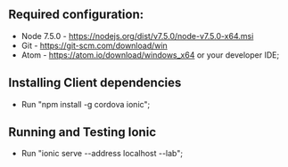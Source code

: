 ## Required configuration: ##

* Node 7.5.0 - https://nodejs.org/dist/v7.5.0/node-v7.5.0-x64.msi
* Git - https://git-scm.com/download/win
* Atom - https://atom.io/download/windows_x64 or your developer IDE;

## Installing Client dependencies ##

* Run "npm install -g cordova ionic";

## Running and Testing Ionic ##

* Run "ionic serve --address localhost --lab";
